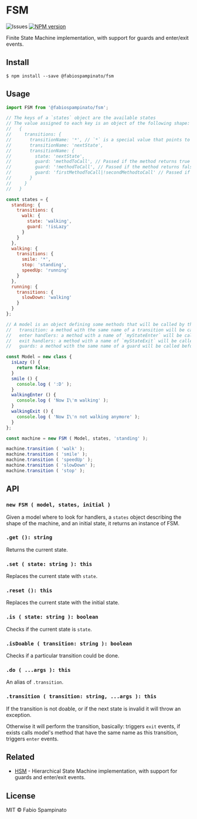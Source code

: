 # FSM

![Issues](https://img.shields.io/github/issues/fabiospampinato/fsm.svg)
[![NPM version](https://img.shields.io/npm/v/@fabiospampinato/fsm.svg)](https://www.npmjs.com/package/@fabiospampinato/fsm)

Finite State Machine implementation, with support for guards and enter/exit events.

## Install

```shell
$ npm install --save @fabiospampinato/fsm
```

## Usage

```js
import FSM from '@fabiospampinato/fsm';

// The keys of a `states` object are the available states
// The value assigned to each key is an object of the following shape:
//   {
//     transitions: {
//       transitionName: '*', // `*` is a special value that points to the current state
//       transitionName: 'nextState',
//       transitionName: {
//         state: 'nextState',
//         guard: 'methodToCall', // Passed if the method returns true
//         guard: '!methodToCall', // Passed if the method returns false
//         guard: 'firstMethodToCall|!secondMethodtoCall' // Passed if all the `|`-separated guards are passed
//       }
//     }
//   }

const states = {
  standing: {
    transitions: {
      walk: {
        state: 'walking',
        guard: '!isLazy'
      }
    }
  },
  walking: {
    transitions: {
      smile: '*',
      stop: 'standing',
      speedUp: 'running'
    }
  },
  running: {
    transitions: {
      slowDown: 'walking'
    }
  }
};

// A model is an object defining some methods that will be called by the state machine:
//   transition: a method with the same name of a transition will be called when that transition happens
//   enter handlers: a method with a name of `myStateEnter` will be called when the `myState` state is entered
//   exit handlers: a method with a name of `myStateExit` will be called when the `myState` state is exited
//   guards: a method with the same name of a guard will be called before doing a transition

const Model = new class {
  isLazy () {
    return false;
  }
  smile () {
    console.log ( ':D' );
  }
  walkingEnter () {
    console.log ( 'Now I\'m walking' );
  }
  walkingExit () {
    console.log ( 'Now I\'n not walking anymore' );
  }
};

const machine = new FSM ( Model, states, 'standing' );

machine.transition ( 'walk' );
machine.transition ( 'smile' );
machine.transition ( 'speedUp' );
machine.transition ( 'slowDown' );
machine.transition ( 'stop' );
```

## API

### `new FSM ( model, states, initial )`

Given a model where to look for handlers, a `states` object describing the shape of the machine, and an initial state, it returns an instance of FSM.

### `.get (): string`

Returns the current state.

### `.set ( state: string ): this`

Replaces the current state with `state`.

### `.reset (): this`

Replaces the current state with the initial state.

### `.is ( state: string ): boolean`

Checks if the current state is `state`.

### `.isDoable ( transition: string ): boolean`

Checks if a particular transition could be done.

### `.do ( ...args ): this`

An alias of `.transition`.

### `.transition ( transition: string, ...args ): this`

If the transition is not doable, or if the next state is invalid it will throw an exception.

Otherwise it will perform the transition, basically: triggers `exit` events, if exists calls model's method that have the same name as this transition, triggers `enter` events.

## Related

- [HSM](https://github.com/fabiospampinato/HSM) - Hierarchical State Machine implementation, with support for guards and enter/exit events.

## License

MIT © Fabio Spampinato

